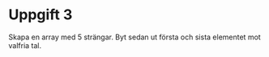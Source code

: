 # Uppgift 3

Skapa en array med 5 strängar.
Byt sedan ut första och sista elementet mot valfria tal.
